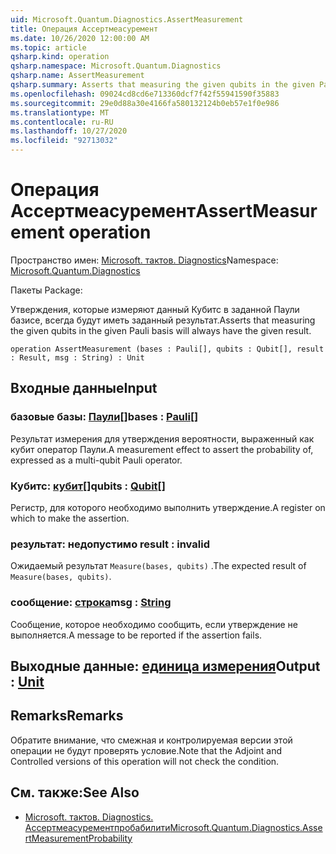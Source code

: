 ```yaml
---
uid: Microsoft.Quantum.Diagnostics.AssertMeasurement
title: Операция Ассертмеасуремент
ms.date: 10/26/2020 12:00:00 AM
ms.topic: article
qsharp.kind: operation
qsharp.namespace: Microsoft.Quantum.Diagnostics
qsharp.name: AssertMeasurement
qsharp.summary: Asserts that measuring the given qubits in the given Pauli basis will always have the given result.
ms.openlocfilehash: 09024cd8cd6e713360dcf7f42f55941590f35883
ms.sourcegitcommit: 29e0d88a30e4166fa580132124b0eb57e1f0e986
ms.translationtype: MT
ms.contentlocale: ru-RU
ms.lasthandoff: 10/27/2020
ms.locfileid: "92713032"
---
```

# <a name="assertmeasurement-operation"></a><span data-ttu-id="22ff6-102">Операция Ассертмеасуремент</span><span class="sxs-lookup"><span data-stu-id="22ff6-102">AssertMeasurement operation</span></span>

<span data-ttu-id="22ff6-103">Пространство имен: [Microsoft. тактов. Diagnostics](xref:Microsoft.Quantum.Diagnostics)</span><span class="sxs-lookup"><span data-stu-id="22ff6-103">Namespace: [Microsoft.Quantum.Diagnostics](xref:Microsoft.Quantum.Diagnostics)</span></span>

<span data-ttu-id="22ff6-104">Пакеты [](https://nuget.org/packages/)</span><span class="sxs-lookup"><span data-stu-id="22ff6-104">Package: [](https://nuget.org/packages/)</span></span>


<span data-ttu-id="22ff6-105">Утверждения, которые измеряют данный Кубитс в заданной Паули базисе, всегда будут иметь заданный результат.</span><span class="sxs-lookup"><span data-stu-id="22ff6-105">Asserts that measuring the given qubits in the given Pauli basis will always have the given result.</span></span>

```qsharp
operation AssertMeasurement (bases : Pauli[], qubits : Qubit[], result : Result, msg : String) : Unit
```


## <a name="input"></a><span data-ttu-id="22ff6-106">Входные данные</span><span class="sxs-lookup"><span data-stu-id="22ff6-106">Input</span></span>

### <a name="bases--pauli"></a><span data-ttu-id="22ff6-107">базовые базы: [Паули](xref:microsoft.quantum.lang-ref.pauli)[]</span><span class="sxs-lookup"><span data-stu-id="22ff6-107">bases : [Pauli](xref:microsoft.quantum.lang-ref.pauli)[]</span></span>

<span data-ttu-id="22ff6-108">Результат измерения для утверждения вероятности, выраженный как кубит оператор Паули.</span><span class="sxs-lookup"><span data-stu-id="22ff6-108">A measurement effect to assert the probability of, expressed as a multi-qubit Pauli operator.</span></span>


### <a name="qubits--qubit"></a><span data-ttu-id="22ff6-109">Кубитс: [кубит](xref:microsoft.quantum.lang-ref.qubit)[]</span><span class="sxs-lookup"><span data-stu-id="22ff6-109">qubits : [Qubit](xref:microsoft.quantum.lang-ref.qubit)[]</span></span>

<span data-ttu-id="22ff6-110">Регистр, для которого необходимо выполнить утверждение.</span><span class="sxs-lookup"><span data-stu-id="22ff6-110">A register on which to make the assertion.</span></span>


### <a name="result--__invalidresult__"></a><span data-ttu-id="22ff6-111">результат: __недопустимо <Result>__</span><span class="sxs-lookup"><span data-stu-id="22ff6-111">result : __invalid<Result>__</span></span>

<span data-ttu-id="22ff6-112">Ожидаемый результат `Measure(bases, qubits)` .</span><span class="sxs-lookup"><span data-stu-id="22ff6-112">The expected result of `Measure(bases, qubits)`.</span></span>


### <a name="msg--string"></a><span data-ttu-id="22ff6-113">сообщение: [строка](xref:microsoft.quantum.lang-ref.string)</span><span class="sxs-lookup"><span data-stu-id="22ff6-113">msg : [String](xref:microsoft.quantum.lang-ref.string)</span></span>

<span data-ttu-id="22ff6-114">Сообщение, которое необходимо сообщить, если утверждение не выполняется.</span><span class="sxs-lookup"><span data-stu-id="22ff6-114">A message to be reported if the assertion fails.</span></span>



## <a name="output--unit"></a><span data-ttu-id="22ff6-115">Выходные данные: [единица измерения](xref:microsoft.quantum.lang-ref.unit)</span><span class="sxs-lookup"><span data-stu-id="22ff6-115">Output : [Unit](xref:microsoft.quantum.lang-ref.unit)</span></span>



## <a name="remarks"></a><span data-ttu-id="22ff6-116">Remarks</span><span class="sxs-lookup"><span data-stu-id="22ff6-116">Remarks</span></span>

<span data-ttu-id="22ff6-117">Обратите внимание, что смежная и контролируемая версии этой операции не будут проверять условие.</span><span class="sxs-lookup"><span data-stu-id="22ff6-117">Note that the Adjoint and Controlled versions of this operation will not check the condition.</span></span>

## <a name="see-also"></a><span data-ttu-id="22ff6-118">См. также:</span><span class="sxs-lookup"><span data-stu-id="22ff6-118">See Also</span></span>

- [<span data-ttu-id="22ff6-119">Microsoft. тактов. Diagnostics. Ассертмеасурементпробабилити</span><span class="sxs-lookup"><span data-stu-id="22ff6-119">Microsoft.Quantum.Diagnostics.AssertMeasurementProbability</span></span>](xref:Microsoft.Quantum.Diagnostics.AssertMeasurementProbability)